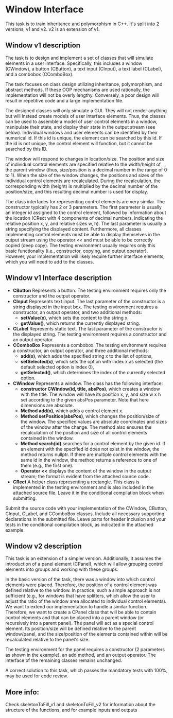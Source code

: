 
# Window Interface

This task is to train inheritance and polymorphism in C++.
It's split into 2 versions, v1 and v2. v2 is an extension of v1.

## Window v1 description

The task is to design and implement a set of classes that will simulate elements in a user interface. Specifically, this includes a window (CWindow), a button (CButton), a text input (CInput), a text label (CLabel), and a combobox (CComboBox).

The task focuses on class design utilizing inheritance, polymorphism, and abstract methods. If these OOP mechanisms are used rationally, the implementation will not be overly lengthy. Conversely, a poor design will result in repetitive code and a large implementation file.

The designed classes will only simulate a GUI. They will not render anything but will instead create models of user interface elements. Thus, the classes can be used to assemble a model of user control elements in a window, manipulate their state, and display their state in the output stream (see below). Individual windows and user elements can be identified by their numerical id. If this id is unique, the element can be searched by this id. If the id is not unique, the control element will function, but it cannot be searched by this ID.

The window will respond to changes in location/size. The position and size of individual control elements are specified relative to the width/height of the parent window (thus, size/position is a decimal number in the range of 0 to 1). When the size of the window changes, the positions and sizes of the individual control elements are recalculated. During the recalculation, the corresponding width (height) is multiplied by the decimal number of the position/size, and this resulting decimal number is used for display.

The class interfaces for representing control elements are very similar. The constructor typically has 2 or 3 parameters. The first parameter is usually an integer id assigned to the control element, followed by information about the location (CRect with 4 components of decimal numbers, indicating the relative position x, y, and relative sizes w, h). The last parameter is usually a string specifying the displayed content. Furthermore, all classes implementing control elements must be able to display themselves in the output stream using the operator << and must be able to be correctly copied (deep copy). The testing environment usually requires only this basic functionality (i.e., constructor, copying, and output operator). However, your implementation will likely require further interface elements, which you will need to add to the classes.

## Window v1 Interface description
* **CButton** Represents a button. The testing environment requires only the constructor and the output operator.
* **CInput** Represents text input. The last parameter of the constructor is a string displayed in the input box. The testing environment requires a constructor, an output operator, and two additional methods:
  * **setValue(x)**, which sets the content to the string x,
  * **getValue()**, which returns the currently displayed string.
* **CLabel** Represents static text. The last parameter of the constructor is the displayed string. The testing environment requires a constructor and an output operator.
* **CComboBox** Represents a combobox. The testing environment requires a constructor, an output operator, and three additional methods:
  * **add(x)**, which adds the specified string x to the list of options,
  * **setSelected(x)**, which sets the option with index x as selected (the default selected option is index 0),
  * **getSelected()**, which determines the index of the currently selected option.
* **CWindow** Represents a window. The class has the following interface:
  * **constructor CWindow(id, title, absPos)**, which creates a window with the title. The window will have its position x, y, and size w x h set according to the given absPos parameter. Note that here dimensions are absolute.
  * **Method add(x)**, which adds a control element x.
  * **Method setPosition(absPos)**, which changes the position/size of the window. The specified values are absolute coordinates and sizes of the window after the change. The method also ensures the recalculation of the position and size of all control elements contained in the window.
  * **Method search(id)** searches for a control element by the given id. If an element with the specified id does not exist in the window, the method returns nullptr. If there are multiple control elements with the same id in the window, the method returns a reference to one of them (e.g., the first one).
  * **Operator <<** displays the content of the window in the output stream; the format is evident from the attached source code.
* **CRect** A helper class representing a rectangle. This class is implemented in the testing environment and is also included in the attached source file. Leave it in the conditional compilation block when submitting.

Submit the source code with your implementation of the CWindow, CButton, CInput, CLabel, and CComboBox classes. Include all necessary supporting declarations in the submitted file. Leave parts for header inclusion and your tests in the conditional compilation block, as indicated in the attached example.

## Window v2 description
This task is an extension of a simpler version. Additionally, it assumes the introduction of a panel element (CPanel), which will allow grouping control elements into groups and working with these groups.

In the basic version of the task, there was a window into which control elements were placed. Therefore, the position of a control element was defined relative to the window. In practice, such a simple approach is not sufficient (e.g., for windows that have splitters, which allow the user to adjust the ratio of the window area allocated to individual control elements). We want to extend our implementation to handle a similar function. Therefore, we want to create a CPanel class that will be able to contain control elements and that can be placed into a parent window (or recursively into a parent panel). The panel will act as a special control element. Its position/size will be defined relative to the parent window/panel, and the size/position of the elements contained within will be recalculated relative to the panel's size.

The testing environment for the panel requires a constructor (2 parameters as shown in the example), an add method, and an output operator. The interface of the remaining classes remains unchanged.

A correct solution to this task, which passes the mandatory tests with 100%, may be used for code review.

## More info:
Check skeletonToFill_v1 and skeletonToFill_v2 for information about the structure of the functions, and for example inputs and outputs 